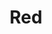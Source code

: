 ---
layout: post
title: Red
category: music

type: soundcloud
embed: <iframe width="100%" height="166" scrolling="no" frameborder="no" src="https://w.soundcloud.com/player/?url=http%3A%2F%2Fapi.soundcloud.com%2Ftracks%2F8001252&amp;color=ff6600&amp;auto_play=false&amp;show_artwork=false"></iframe>
short: One of my first little tunes, using Milkytracker
link: https://soundcloud.com/danieloaks/red

search_desc: chiptune, milkytracker
---